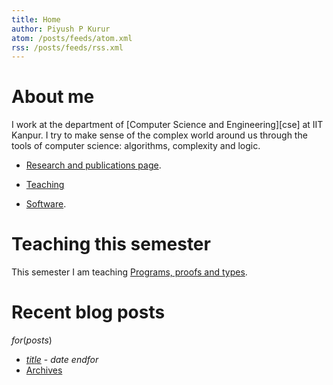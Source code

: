 ```yaml
---
title: Home
author: Piyush P Kurur
atom: /posts/feeds/atom.xml
rss: /posts/feeds/rss.xml
---
```


# About me

I work at the department of [Computer Science and Engineering][cse] at
IIT Kanpur. I try to make sense of the complex world around us through
the tools of computer science: algorithms, complexity and logic.

* [Research and publications page](/research/).

* [Teaching](/teaching/)

* [Software](/software/).

# Teaching this semester

This semester I am teaching [Programs, proofs and types][ppt].


# Recent blog posts

$for(posts)$
* [$title$]($url$) - $date$
$endfor$
* [<i class="fa fa-archive"></i>Archives](/posts/archive/)

[ppt]: </teaching/Programs-Proofs-and-Types> "Programs, Proofs and Types"
